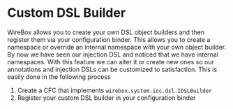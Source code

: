 # Custom DSL Builder

WireBox allows you to create your own DSL object builders and then register them via your configuration binder. This allows you to create a namespace or override an internal namespace with your own object builder. By now we have seen our injection DSL and noticed that we have internal namespaces. With this feature we can alter it or create new ones so our annotations and injection DSLs can be customized to satisfaction. This is easily done in the following process

1. Create a CFC that implements `wirebox.system.ioc.dsl.IDSLBuilder`
2. Register your custom DSL builder in your configuration binder
